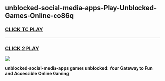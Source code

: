 
## unblocked-social-media-apps-Play-Unblocked-Games-Online-co86q
<h3>
<a href="https://premium76.site?title=unblocked-social-media-apps&ref=25A">CLICK TO PLAY</a></h3>
<hr>

<h3>
<a href="https://premium76.site?title=unblocked-social-media-apps&ref=25A">CLICK 2 PLAY</a>
  
</h3>

<a href="https://premium76.site?title=unblocked-social-media-apps&ref=25A"><img src="https://clearcache.store/games.png"></a>


**unblocked-social-media-apps games unblocked: Your Gateway to Fun and Accessible Online Gaming**

